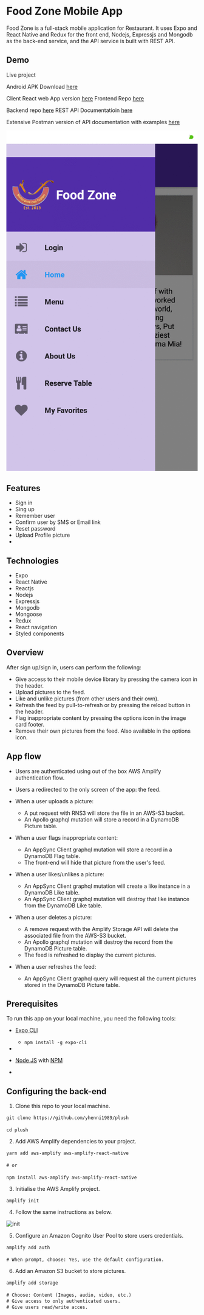 # Food Zone Mobile App

Food Zone is a full-stack mobile application for Restaurant. It uses Expo and React Native and Redux for the front end, Nodejs, Expressjs and Mongodb as the back-end service, and the API service is built with REST API.



## Demo

Live project

Android APK Download [here]()

Client React web App version [here](http://foodzone2020client.herokuapp.com/)
Frontend Repo [here](https://github.com/soumanpaul/ZoodZone-React-frontend)

Backend repo [here](https://github.com/soumanpaul/Fooz-Zone-REST-API)
REST API Documentatioin [here](http://foodzone2020.herokuapp.com/)

Extensive Postman version of API documentation with examples [here](https://documenter.getpostman.com/view/5731747/SWLe6nhT?version=latest)

![image](/assets/images/screen1.gif)


## Features

* Sign in
* Sing up
* Remember user
* Confirm user by SMS or Email link
* Reset password
* Upload Profile picture
* 

## Technologies

* Expo
* React Native
* Reactjs
* Nodejs
* Expressjs
* Mongodb
* Mongoose
* Redux
* React navigation
* Styled components


## Overview

After sign up/sign in, users can perform the following:
* Give access to their mobile device library by pressing the camera icon in the header.
* Upload pictures to the feed.
* Like and unlike pictures (from other users and their own).
* Refresh the feed by pull-to-refresh or by pressing the reload button in the header.
* Flag inappropriate content by pressing the options icon in the image card footer.
* Remove their own pictures from the feed. Also available in the options icon.


## App flow

* Users are authenticated using out of the box AWS Amplify authentication flow.

* Users a redirected to the only screen of the app: the feed.

* When a user uploads a picture:
  * A put request with RNS3 will store the file in an AWS-S3 bucket.
  * An Apollo graphql mutation will store a record in a DynamoDB Picture table.
  
* When a user flags inappropriate content:
  * An AppSync Client graphql mutation will store a record in a DynamoDB Flag table.
  * The front-end will hide that picture from the user's feed.
  
* When a user likes/unlikes a picture:
  * An AppSync Client graphql mutation will create a like instance in a DynamoDB Like table.
  * An AppSync Client graphql mutation will destroy that like instance from the DynamoDB Like table.
  
* When a user deletes a picture:
  * A remove request with the Amplify Storage API will delete the associated file from the AWS-S3 bucket.
  * An Apollo graphql mutation will destroy the record from the DynamoDB Picture table.
  * The feed is refreshed to display the current pictures.
  
* When a user refreshes the feed:
  * An AppSync Client graphql query will request all the current pictures stored in the DynamoDB Picture table.
  
## Prerequisites

To run this app on your local machine, you need the following tools:

* [Expo CLI](https://docs.expo.io/versions/latest/workflow/expo-cli/)
  * `npm install -g expo-cli`
  
* 

* [Node JS](https://nodejs.org/en/download/) with [NPM](https://docs.npmjs.com/downloading-and-installing-node-js-and-npm)

* 

## Configuring the back-end

1. Clone this repo to your local machine.

```
git clone https://github.com/yhenni1989/plush

cd plush
```

2. Add AWS Amplify dependencies to your project.

```
yarn add aws-amplify aws-amplify-react-native

# or

npm install aws-amplify aws-amplify-react-native
```

3. Initialise the AWS Amplify project.

```
amplify init
```

4. Follow the same instructions as below.

<img width="561" alt="init" src="https://user-images.githubusercontent.com/26605247/54110565-98152e80-43d9-11e9-9eed-e728cbf2ecd6.png">

5. Configure an Amazon Cognito User Pool to store users credentials.

```
amplify add auth

# When prompt, choose: Yes, use the default configuration.
```

6. Add an Amazon S3 bucket to store pictures.

```
amplify add storage

# Choose: Content (Images, audio, video, etc.)
# Give access to only authenticated users.
# Give users read/write acces.
```

